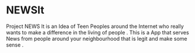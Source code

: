 # NEWSIt
Project NEWS It is an Idea of Teen Peoples around the Internet who really wants to make a difference in the living of people . This is a App that serves News from people around your neighbourhood that is legit and make some sense . 

